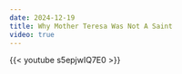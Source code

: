 ```yaml
---
date: 2024-12-19
title: Why Mother Teresa Was Not A Saint
video: true
---
```



{{< youtube s5epjwIQ7E0 >}}
